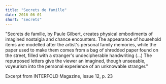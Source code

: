 ```yaml
---
title: "Secrets de famille"
date: 2016-06-01
short: "secrets"
---
```

"Secrets de famille, by Paule Gilbert, creates physical embodiments of imagined nostalgia and chance encounters. The appearance of household items are modelled after the artist's personal family memories, while the paper used to make them comes from a bag of shredded paper found on the street, filled with a stranger's undecipherable handwriting (...) The repurposed letters give the viewer an imagined, though unseeable, voyeurism into the personal experience of an unknowable stranger."

Excerpt from INTERFOLD Magazine, Issue 12, p. 23